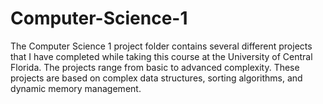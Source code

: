 # Computer-Science-1

The Computer Science 1 project folder contains several different projects that I have completed while taking this course at the University of Central Florida. The projects range from basic to advanced complexity. These projects are based on complex data structures, sorting algorithms, and dynamic memory management.
